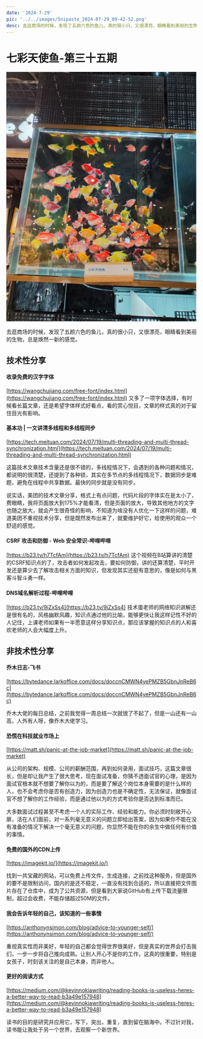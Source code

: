 ```yaml
---
date: '2024-7-29'
pic: '../../images/Snipaste_2024-07-29_09-42-52.png'
desc: 去逛商场的时候，发现了五颜六色的鱼儿，真的很小只，又很漂亮，眼睛看到美丽的生物，总是焕然一新的感觉。
---
```

# 七彩天使鱼-第三十五期
![Snipaste_2024-07-29_09-42-52.png](../../images/Snipaste_2024-07-29_09-42-52.png)

去逛商场的时候，发现了五颜六色的鱼儿，真的很小只，又很漂亮，眼睛看到美丽的生物，总是焕然一新的感觉。

## 技术性分享

#### 收录免费的汉字字体

[https://wangchujiang.com/free-font/index.html](https://wangchujiang.com/free-font/index.html)
又多了一项字体选择，有时候看长篇文章，还是希望字体样式好看点，看的赏心悦目，文章的样式真的对于留住目光有影响。

#### 基本功 | 一文讲清多线程和多线程同步

[https://tech.meituan.com/2024/07/19/multi-threading-and-multi-thread-synchronization.html](https://tech.meituan.com/2024/07/19/multi-threading-and-multi-thread-synchronization.html)

这篇技术文章技术含量还是很不错的，多线程情况下，会遇到的各种问题和情况，都说明的很清楚，还提到了各种锁，其实在多节点的多线程情况下，数据同步是难题，避免在线程中共享数据。最快的同步就是没有同步。

说实话，美团的技术文章分享，格式上有点问题，代码片段的字体实在是太小了，费眼睛，我将页面放大到175%才能看清，但是页面的放大，导致其他地方的文字也随之放大，就会产生很奇怪的影响，不知道为啥没有人优化一下这样的问题，难道美团不重视技术分享，但是既然发布出来了，就要维护好它，给使用的观众一个舒适的感觉。

#### CSRF 攻击和防御 - Web 安全常识-哔哩哔哩

[https://b23.tv/h7TcfAm](https://b23.tv/h7TcfAm)
这个视频在B站算讲的清楚的CSRF知识点的了，攻击者如何发起攻击，要如何防御，讲的还算清楚，平时开发还是算少去了解攻击相关方面的知识，但发现其实还挺有意思的，像是如何与黑客斗智斗勇一样。

####  DNS域名解析过程-哔哩哔哩 

[https://b23.tv/9iZxSs4](https://b23.tv/9iZxSs4)
技术蛋老师的网络知识讲解还是很有名的，风格幽默风趣，知识点通过他的比喻，能够更快让我这样记性不好的人记住，上课老师如果有一半愿意这样分享知识点，那应该掌握的知识点的人和喜欢老师的人会大幅度上升。

## 非技术性分享

#### 乔木日志-飞书

[https://bytedance.larkoffice.com/docs/doccnCMWN4yePMZB5GbnJnReB6c](https://bytedance.larkoffice.com/docs/doccnCMWN4yePMZB5GbnJnReB6c)

乔木大佬的每日总结，之前我觉得一周总结一次就很了不起了，但是一山还有一山高，人外有人呀，像乔木大佬学习。
#### 恐慌在科技就业市场上

[https://matt.sh/panic-at-the-job-market](https://matt.sh/panic-at-the-job-market)

从公司的架构、规模、公司的薪酬范围，再到如何录用，面试技巧，这篇文章很长，但是却让我产生了很大思考，现在面试准备，你猜不透面试官的心理，是因为面试官根本就不想要了解你以为的，而是要了解这个岗位本身需要的是什么样的人，也不会考虑你是否有创造力，因为创造力也是不确定性，无法保证，就像面试官不想了解你的工作经验，而是通过他以为的方式考验你是否达到标准而已。

大多数面试过程甚至不考虑一个人的实际工作、经验和能力。你必须时刻敞开心扉，活在人们面前，对一系列毫无意义的问题立即给出答案，因为如果你不能在没有准备的情况下解决一个毫无意义的问题，你显然不能在你的余生中做任何有价值的事情。

#### 免费的国外的CDN上传

[https://imagekit.io/](https://imagekit.io/)

找到一共宝藏的网站，可以免费上传文件，生成连接，之前找这种服务，但是国外的要不是限制访问，国内的是还不稳定，一直没有找到合适的，所以直接把文件图片存在了仓库中，成为了公共资源，但是看到大家说GitHub有上传下载流量限制，超过会收费，不能存储超过50M的文件。

#### 我会告诉年轻的自己，该知道的一些事情

[https://anthonynsimon.com/blog/advice-to-younger-self/](https://anthonynsimon.com/blog/advice-to-younger-self/)

重视真实性而非美好，年轻的自己都会觉得世界很美好，但是真实的世界会打击我们，一步一步将自己推向成熟。让别人开心不是你的工作，这真的很重要，特别是女孩子，时刻该关注的是自己本身，而非他人。

#### 更好的阅读方式

[https://medium.com/@kevinnokiawriting/reading-books-is-useless-heres-a-better-way-to-read-b3a49e157948](https://medium.com/@kevinnokiawriting/reading-books-is-useless-heres-a-better-way-to-read-b3a49e157948)

读书的目的是研究并应用它，写下，突出，重复，直到留在脑海中。不过针对我，读书能让我处于另一个世界，去观察一个新世界。
